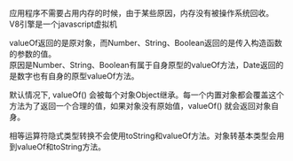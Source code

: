 应用程序不需要占用内存的时候，由于某些原因，内存没有被操作系统回收。  
V8引擎是一个javascript虚拟机   

valueOf返回的是原对象，而Number、String、Boolean返回的是传入构造函数的参数的值。  
原因是Number、String、Boolean有属于自身原型的valueOf方法，Date返回的是数字也有自身的原型valueOf方法。    


默认情况下, valueOf() 会被每个对象Object继承。每一个内置对象都会覆盖这个方法为了返回一个合理的值，如果对象没有原始值，valueOf() 就会返回对象自身。      

相等运算符隐式类型转换不会使用toString和valueOf方法。对象转基本类型会用到valueOf和toString方法。



